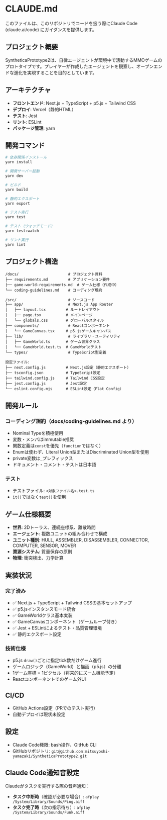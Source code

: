 # CLAUDE.md

このファイルは、このリポジトリでコードを扱う際にClaude Code (claude.ai/code) にガイダンスを提供します。

## プロジェクト概要

SyntheticaPrototype2は、自律エージェントが環境中で活動するMMOゲームのプロトタイプです。プレイヤーが作成したエージェントを観察し、オープンエンドな進化を実現することを目的としています。

## アーキテクチャ

- **フロントエンド**: Next.js + TypeScript + p5.js + Tailwind CSS
- **デプロイ**: Vercel（静的HTML）
- **テスト**: Jest
- **リント**: ESLint
- **パッケージ管理**: yarn

## 開発コマンド

```bash
# 依存関係インストール
yarn install

# 開発サーバー起動
yarn dev

# ビルド
yarn build

# 静的エクスポート
yarn export

# テスト実行
yarn test

# テスト（ウォッチモード）
yarn test:watch

# リント実行
yarn lint
```

## プロジェクト構造

```
/docs/                      # プロジェクト資料
├── requirements.md         # アプリケーション要件
├── game-world-requirements.md  # ゲーム仕様（作成中）  
└── coding-guidelines.md    # コーディング規約

/src/                       # ソースコード
├── app/                    # Next.js App Router
│   ├── layout.tsx         # ルートレイアウト
│   ├── page.tsx           # メインページ
│   └── globals.css        # グローバルスタイル
├── components/             # Reactコンポーネント
│   └── GameCanvas.tsx     # p5.jsゲームキャンバス
├── lib/                    # ライブラリ・ユーティリティ
│   ├── GameWorld.ts       # ゲーム世界クラス
│   └── GameWorld.test.ts  # GameWorldテスト
└── types/                  # TypeScript型定義

設定ファイル:
├── next.config.js         # Next.js設定（静的エクスポート）
├── tsconfig.json          # TypeScript設定
├── tailwind.config.js     # Tailwind CSS設定
├── jest.config.js         # Jest設定
└── eslint.config.mjs      # ESLint設定（Flat Config）
```

## 開発ルール

### コーディング規約（docs/coding-guidelines.md より）

- Nominal Typeを積極使用
- 変数・メンバはimmutable推奨
- 関数定義は`const`を優先（`function`ではなく）
- Enumは使わず、Literal Union型またはDiscriminated Union型を使用
- private変数は`_`プレフィックス
- ドキュメント・コメント・テストは日本語

### テスト

- テストファイル: `<対象ファイル名>.test.ts`
- `it()`ではなく`test()`を使用

## ゲーム仕様概要

- **世界**: 2Dトーラス、連続座標系、離散時間
- **エージェント**: 複数ユニットの組み合わせで構成
- **ユニット種別**: HULL, ASSEMBLER, DISASSEMBLER, CONNECTOR, COMPUTER, SENSOR, MOVER
- **資源システム**: 質量保存の原則
- **物理**: 衝突検出、力学計算

## 実装状況

### 完了済み
- ✅ Next.js + TypeScript + Tailwind CSSの基本セットアップ
- ✅ p5.jsインスタンスモード統合
- ✅ GameWorldクラス基本実装
- ✅ GameCanvasコンポーネント（ゲームループ付き）
- ✅ Jest + ESLintによるテスト・品質管理環境
- ✅ 静的エクスポート設定

### 技術仕様
- p5.js `draw()`ごとに指定tick数だけゲーム進行
- ゲームロジック（GameWorld）と描画（p5.js）の分離
- 1ゲーム座標 = 1ピクセル（将来的にズーム機能予定）
- Reactコンポーネントでのゲーム外UI

## CI/CD

- GitHub Actions設定（PRでのテスト実行）
- 自動デプロイは現状未設定

## 設定

- Claude Code権限: bash操作、GitHub CLI
- GitHubリポジトリ: `git@github.com:mitsuyoshi-yamazaki/SyntheticaPrototype2.git`

## Claude Code通知音設定

Claudeがタスクを実行する際の音声通知：

- **タスク中断時**（確認が必要な場合）: `afplay /System/Library/Sounds/Ping.aiff`
- **タスク完了時**（次の指示待ち）: `afplay /System/Library/Sounds/Funk.aiff`